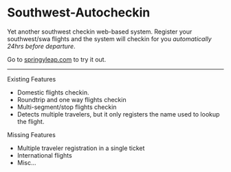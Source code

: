 Southwest-Autocheckin
=====================

Yet another southwest checkin web-based system. Register your southwest/swa flights and the system will checkin for you _automatically 24hrs before departure_.

Go to [springyleap.com](http://springyleap.com) to try it out.

***

Existing Features
  * Domestic flights checkin.
  * Roundtrip and one way flights checkin
  * Multi-segment/stop flights checkin
  * Detects multiple travelers, but it only registers the name used to lookup the flight.

Missing Features
* Multiple traveler registration in a single ticket
* International flights
* Misc...
